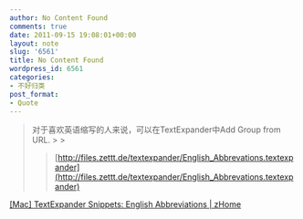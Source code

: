 ```yaml
---
author: No Content Found
comments: true
date: 2011-09-15 19:08:01+00:00
layout: note
slug: '6561'
title: No Content Found
wordpress_id: 6561
categories:
- 不好归类
post_format:
- Quote
---
```


<blockquote>对于喜欢英语缩写的人来说，可以在TextExpander中Add Group from URL.
> 
> 


> 
> [http://files.zettt.de/textexpander/English_Abbrevations.textexpander](http://files.zettt.de/textexpander/English_Abbrevations.textexpander)
> 
> </blockquote>

[[Mac] TextExpander Snippets: English Abbreviations | zHome](http://www.zettt.de/en/2009/08/19/mac-textexpander-snippets-english-abbreviations/)
